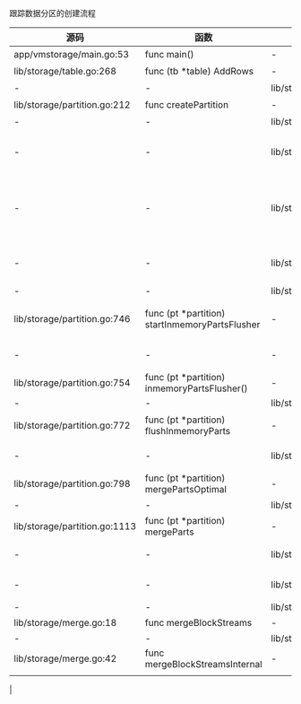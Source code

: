 跟踪数据分区的创建流程

| 源码 | 函数 | 调用了 | 被调函数 | 说明 |
| ---- | ---- | ---- | ---- | ---- |
| app/vmstorage/main.go:53 | func main() | - | vm-storage入口 | 入口 |
| lib/storage/table.go:268 | func (tb *table) AddRows | - | - | 添加行 |
| - | - | lib/storage/table.go:363 | createPartition | 创建新的分区 |
| lib/storage/partition.go:212 | func createPartition | - | - | 创建数据分区 |
| - | - | lib/storage/partition.go:225 | newPartition | 构造partition对象 |
| - | - | lib/storage/partition.go:227 | pt.startMergeWorkers() | small part和big part开启N个协程，N等于CPU核数 |
| - | - | lib/storage/partition.go:228 | pt.startRawRowsFlusher() | 启动1个协程，1s执行一次。每一秒，把rawRows中的数据，转移到 inmemoryPart |
| - | - | lib/storage/partition.go:229 | pt.startInmemoryPartsFlusher() | 启动1个协程，每5秒执行一次flushInmemoryParts |
| - | - | lib/storage/partition.go:230 | pt.startStalePartsRemover() |  |
| lib/storage/partition.go:746 | func (pt *partition) startInmemoryPartsFlusher | - | - | 启动1个协程，每5秒执行一次flushInmemoryParts |
| - | - | - | pt.inmemoryPartsFlusher() | 协程中调用的定时函数 |
| lib/storage/partition.go:754 | func (pt *partition) inmemoryPartsFlusher() | - | - | 5秒执行一次 |
| - | - | lib/storage/partition.go:764  | pt.flushInmemoryParts |  |
| lib/storage/partition.go:772 | func (pt *partition) flushInmemoryParts | -                             | - | 每5秒执行一次，在协程中被调用 |
| - | - | lib/storage/partition.go:792  | pt.mergePartsOptimal | 把符合条件的part筛出来合并 |
| lib/storage/partition.go:798 | func (pt *partition) mergePartsOptimal | -                             | - | - |
| - | - | lib/storage/partition.go:810  | pt.mergeParts() | 15个为一组进行合并 |
| lib/storage/partition.go:1113 | func (pt *partition) mergeParts | -                             | - | - |
| - | - | lib/storage/partition.go:1134 | bsr.InitFromFilePart | 打开目录下的四个.bin文件 |
| - | - | lib/storage/partition.go:1162 | bsw.InitFromFilePart | 在 tmp 临时目录下创建四个.bin文件 |
| - | - | lib/storage/partition.go:1181 | mergeBlockStreams() |  |
| lib/storage/merge.go:18 | func mergeBlockStreams | -                             | - | merge的主要逻辑 |
| - | - | lib/storage/merge.go:24       | mergeBlockStreamsInternal() |  |
| lib/storage/merge.go:42 | func mergeBlockStreamsInternal | -                             | - | - |
|  |  |                               |  |  |


| 

